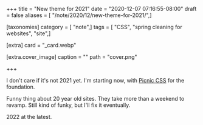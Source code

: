 +++
title = "New theme for 2021"
date = "2020-12-07 07:16:55-08:00"
draft = false
aliases = [ "/note/2020/12/new-theme-for-2021/",]

[taxonomies]
category = [ "note",]
tags = [ "CSS", "spring cleaning for websites", "site",]

[extra]
card = "_card.webp"

[extra.cover_image]
caption = ""
path = "cover.png"

+++

[Picnic CSS]: https://picnicss.com

I don't care if it's not 2021 yet. I'm starting now, with [Picnic CSS][] for the foundation.

Funny thing about 20 year old sites. They take more than a weekend to revamp. Still kind of funky, but I'll fix it eventually.

2022 at the latest.